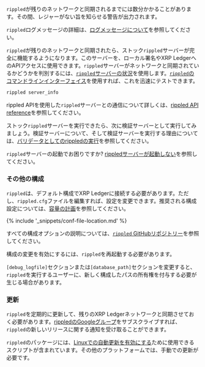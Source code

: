 `rippled`が残りのネットワークと同期されるまでには数分かかることがあります。その間、レジャーがない旨を知らせる警告が出力されます。

`rippled`ログメッセージの詳細は、[ログメッセージについて](understanding-log-messages.html)を参照してください。

`rippled`が残りのネットワークと同期されたら、ストック`rippled`サーバーが完全に機能するようになります。このサーバーを、ローカル署名やXRP LedgerへのAPIアクセスに使用できます。`rippled`サーバーがネットワークと同期されているかどうかを判別するには、[`rippled`サーバーの状況](rippled-server-states.html)を使用します。[`rippled`のコマンドラインインターフェイス](get-started-using-http-websocket-apis.html#コマンドライン)を使用すれば、これを迅速にテストできます。

```sh
rippled server_info
```

rippled APIを使用した`rippled`サーバーとの通信について詳しくは、[rippled API reference](http-websocket-apis.html)を参照してください。

ストック`rippled`サーバーを実行できたら、次に検証サーバーとして実行してみましょう。検証サーバーについて、そして検証サーバーを実行する理由については、[バリデータとしてのrippledの実行](run-rippled-as-a-validator.html)を参照してください。

`rippled`サーバーの起動でお困りですか? [rippledサーバーが起動しない](server-wont-start.html)を参照してください。

### その他の構成

`rippled`は、デフォルト構成でXRP Ledgerに接続する必要があります。ただし、`rippled.cfg`ファイルを編集すれば、設定を変更できます。推奨される構成設定については、[容量の計画](capacity-planning.html)を参照してください。

{% include '_snippets/conf-file-location.md' %}<!--_ -->

すべての構成オプションの説明については、[`rippled` GitHubリポジトリー](https://github.com/XRPLF/rippled/blob/master/cfg/rippled-example.cfg)を参照してください。

構成の変更を有効にするには、`rippled`を再起動する必要があります。

`[debug_logfile]`セクションまたは`[database_path]`セクションを変更すると、`rippled`を実行するユーザーに、新しく構成したパスの所有権を付与する必要が生じる場合があります。

### 更新

`rippled`を定期的に更新して、残りのXRP Ledgerネットワークと同期させておく必要があります。[rippledのGoogleグループ](https://groups.google.com/forum/#!forum/ripple-server)をサブスクライブすれば、`rippled`の新しいリリースに関する通知を受け取ることができます。

`rippled`のパッケージには、[Linuxでの自動更新を有効にする](update-rippled-automatically-on-linux.html)ために使用できるスクリプトが含まれています。その他のプラットフォームでは、手動での更新が必要です。
